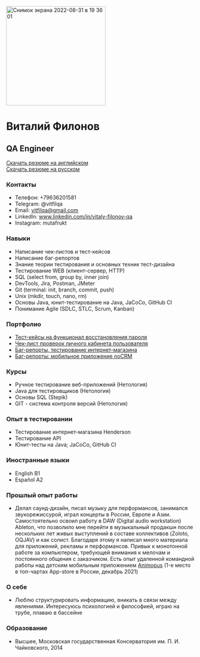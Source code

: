 <img width="266" alt="Снимок экрана 2022-08-31 в 19 36 01" src="https://user-images.githubusercontent.com/105596094/187732017-e5b53908-5fcb-4f8f-a20b-e4fea5631f57.png">

# Виталий Филонов 
## QA Engineer
[Скачать резюме на английском](https://github.com/Mutafrukt/My_CV/files/9461787/Vitaly.Filonov_QA.eng.pdf)  
[Скачать резюме на русском](https://github.com/Mutafrukt/My_CV/files/9461790/Vitaly.Filonov_QA.rus.pdf)

### Контакты
* Телефон: +79636201581  
* Telegram: @vitfilqa   
* Email: vitfilqa@gmail.com  
* LinkedIn: www.linkedin.com/in/vitaly-filonov-qa  
* Instagram: mutafrukt
                                                                      
### Навыки
- Написание чек-листов и тест-кейсов
- Написание баг-репортов
- Знание теории тестирования и основных техник тест-дизайна
- Тестирование WEB (клиент-сервер, HTTP)
- SQL (select from, group by, inner join)
- DevTools, Jira, Postman, JMeter
- Git (terminal: init, branch, commit, push)
- Unix (mkdir, touch, nano, rm)
- Основы Java, юнит-тестирование на Java, JaCoCo, GitHub CI
- Понимание Agile (SDLC, STLC, Scrum, Kanban)

### Портфолио

- [Тест-кейсы на функционал восстановления пароля](https://docs.google.com/spreadsheets/d/1FM9YOyKiwFjZ-X4pgSUlhyeS7S7B8_Lsagm-a30NbBA/edit?usp=sharing)
- [Чек-лист проверок личного кабинета пользователя](https://docs.google.com/spreadsheets/d/1RtfpS0q1xk0rzOchbwlMcpuemoCI-zRgK_sfrxr1t_w/edit?usp=sharing)
- [Баг-репорты, тестирование интернет-магазина](https://docs.google.com/spreadsheets/d/1wlWQR9aSCl_Arch4u0w7RNIoMY6PcEdBvKOJjHFhbv4/edit#gid=0)
- [Баг-репорты: мобильное приложение noCRM](https://docs.google.com/spreadsheets/d/1_p6I_OskjW-UABjX0CqSliRF6V4U674Hd7XGkw5WOHA/edit#gid=0)

### Курсы
-  Ручное тестирование веб-приложений (Нетология) 
-  Java для тестировщиков (Нетология)
-  Основы SQL (Stepik)
-  GIT - система контроля версий (Нетология)

### Опыт в тестировании
-  Тестирование интернет-магазина Henderson 
-  Тестирование API   
-  Юнит-тесты на Java; JaCoCo, GitHub CI

### Иностранные языки
- English B1  
- Español A2    

### Прошлый опыт работы
- Делал саунд-дизайн, писал музыку для перформансов, занимался звукорежиссурой, играл концерты в России, Европе и Азии. Самостоятельно освоил работу в DAW (Digital audio workstation) Ableton, что позволило мне перейти в музыкальный продакшн после нескольких лет живых выступлений в составе коллективов (Zoloto, OQJAV) и как солист. Благодаря этому я написал много материала для приложений, рекламы и перформансов. Привык к монотонной работе за компьютером, требующей внимания к мелочам и постоянного общения с заказчиком. Есть опыт удаленной командной работы над детским мобильным приложением [Animopus](https://apps.apple.com/ru/app/animopus-%D1%80%D0%B8%D1%81%D0%BE%D0%B2%D0%B0%D0%BD%D0%B8%D0%B5-%D0%B4%D0%B5%D1%82%D1%8F%D0%BC/id1556004832) (1-е место в топ-чартах App-store в России, декабрь 2021)

### О себе
- Люблю структурировать информацию, вникать в связи между явлениями. Интересуюсь психологией и философией, играю на трубе, плаваю в бассейне

### Образование
- Высшее, Московская государственная Консерватория им. П. И. Чайковского, 2014
